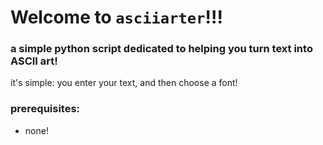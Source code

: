 # Welcome to `asciiarter`!!!
### a simple python script dedicated to helping you turn text into ASCII art!
it's simple: you enter your text, and then choose a font!
### prerequisites:
- none!
